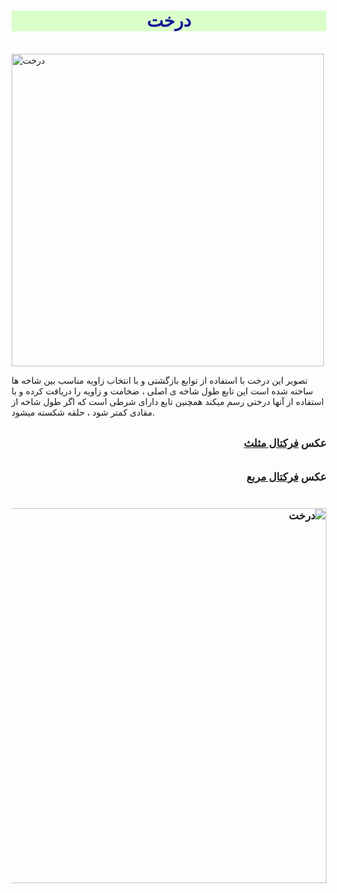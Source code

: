 <html>
<head>
    <title>درخت</title>
</head>
<body>
<h1 style="text-align: center; font-family: Tahoma; color: rgb(19, 21, 149); background-color: rgba(191, 255, 162, 0.565);">درخت</h1>
<br>
<img src="tree.png" alt="درخت" width="500" >
<br>

تصویر این درخت با استفاده از توابع بازگشتی و با انتخاب زاویه مناسب بین شاخه ها ساخته شده است
این تابع طول شاخه ی اصلی ، ضخامت و زاویه را دریافت کرده و با استفاده از آنها درختی رسم میکند
همچنین تابع دارای شرطی است که اگر طول شاخه از مقادی کمتر شود ، حلقه شکسته میشود.
<br>
<br>
<div style="font-weight: bold; font-size: larger;" dir="rtl">
عکس
<a href="https://zahrafayazi.github.io/post-triangle/">
   فرکتال مثلث
</a>
</div>
<br>
<br>
<div style="font-weight: bold; font-size: larger;" dir="rtl">
    عکس
    <a href="https://zahrafayazi.github.io/post-square/">
       فرکتال مربع
    </a>



<br>
<br><br>
<img src="Screenshot 2023-11-11 212700.png" alt="درخت" width="600" >
<br>


